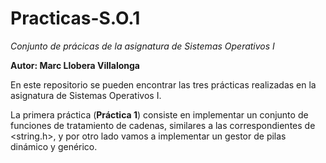 # Practicas-S.O.1
*Conjunto de prácicas de la asignatura de Sistemas Operativos I*

**Autor: Marc Llobera Villalonga**

En este repositorio se pueden encontrar las tres prácticas realizadas en la asignatura de Sistemas Operativos I.

La primera práctica (**Práctica 1**) consiste en implementar un conjunto de funciones de tratamiento de cadenas, similares a las correspondientes de <string.h>, y por otro lado vamos a implementar un gestor de pilas dinámico y genérico.
